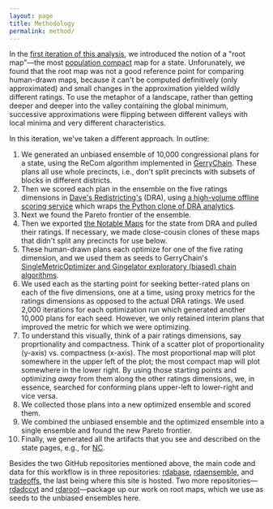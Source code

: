 ```yaml
---
layout: page
title: Methodology
permalink: method/
---
```


In the [first iteration of this analysis](https://alecramsay.github.io/pg/),
we introduced the notion of a "root map"&#8212;the 
most [population compact](https://alecramsay.github.io/pg/glossary/) map for a state.
Unforunately, we found that the root map was not a good reference point for comparing human-drawn maps,
because it can't be computed definitively (only approximated) and
small changes in the approximation yielded wildly different ratings.
To use the metaphor of a landscape, rather than getting deeper and deeper into the valley containing the global minimum,
successive approximations were flipping between different valleys with local minima and very different characteristics.

In this iteration, we've taken a different approach.
In outline:

1.  We generated an unbiased ensemble of 10,000 congressional plans for a state,
    using the ReCom algorithm implemented in [GerryChain](https://gerrychain.readthedocs.io/en/latest/).
    These plans all use whole precincts, i.e., don't split precincts with subsets of blocks in different districts.
2.  Then we scored each plan in the ensemble on the five ratings dimensions in [Dave's Redistricting's](https://davesredistricting.org/) (DRA), 
    using [a high-volume offline scoring service](https://github.com/rdatools/rdascore)
    which wraps [the Python clone of DRA analytics](https://github.com/dra2020/rdapy).
3.  Next we found the Pareto frontier of the ensemble.
4.  Then we exported [the Notable Maps](https://medium.com/dra-2020/notable-maps-66d744933a48) for the state from DRA and pulled their ratings.
    If necessary, we made close-cousin clones of these maps that didn't split any precincts for use below.
5.  These human-drawn plans each optimize for one of the five rating dimension, and we used them as seeds to GerryChain's [SingleMetricOptimizer and Gingelator exploratory (biased) chain algorithms](https://mggg.org/posts/gerrysuite).
6.  We used each as the starting point for seeking better-rated plans on each of the five dimensions, one at a time,
    using proxy metrics for the ratings dimensions as opposed to the actual DRA ratings.
    We used 2,000 iterations for each optimization run which generated another 10,000 plans for each seed.
    However, we only retained interim plans that improved the metric for which we were optimizing.
7.  To understand this visually, think of a pair ratings dimensions, say proprtionality and compactness.
    Think of a scatter plot of proportionality (y-axis) vs. compactness (x-axis).
    The most proportional map will plot somewhere in the upper left of the plot;
    the most compact map will plot somewhere in the lower right.
    By using those starting points and optimizing *away* from them along the other ratings dimensions,
    we, in essence, searched for conforming plans upper-left to lower-right and vice versa.
8.  We collected those plans into a new optimized ensemble and scored them.
9.  We combined the unbiased ensemble and the optimized ensemble into a single ensemble and found the new Pareto frontier.
10.  Finally, we generated all the artifacts that you see and described on the state pages, e.g., for <a href="{{ site.baseurl }}/states/NC">NC</a>.

Besides the two GitHub repositories mentioned above, the main code and data for this workflow is in three repositories: [rdabase](https://github.com/rdatools/rdabase), [rdaensemble](https://github.com/rdatools/rdaensemble), and [tradeoffs](https://github.com/rdatools/tradeoffs), 
the last being where this site is hosted.
Two more repositories&#8212;[rdadccvt](https://github.com/rdatools/rdadccvt) and [rdaroot](https://github.com/rdatools/rdaroot)&#8212;package up our work on root maps, which we use as seeds to the unbiased ensembles here.